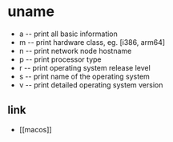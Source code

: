 # uname

- a  -- print all basic information
- m  -- print hardware class, eg. [i386, arm64]
- n  -- print network node hostname
- p  -- print processor type
- r  -- print operating system release level
- s  -- print name of the operating system
- v  -- print detailed operating system version

## link
- [[macos]]
